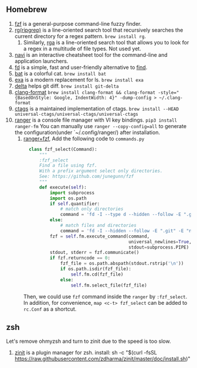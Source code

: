 ## Homebrew

1. [fzf](https://github.com/junegunn/fzf) is a general-purpose command-line fuzzy finder.
1. [rg(ripgrep)](https://github.com/BurntSushi/ripgrep) is a line-oriented search tool that recursively searches the current directory for a regex pattern. `brew install rg`.
    1. Similarly, [rga](https://github.com/phiresky/ripgrep-all) is a line-oriented search tool that allows you to look for a regex in a multitude of file types. Not used yet.
1. [navi](https://github.com/denisidoro/navi) is an interactive cheatsheet tool for the command-line and application launchers.
1. [fd](https://github.com/sharkdp/fd) is a simple, fast and user-friendly alternative to [find](https://www.gnu.org/software/findutils/).
1. [bat](https://github.com/sharkdp/bat) is a colorful cat. `brew install bat`
1. [exa](https://github.com/ogham/exa) is a modern replacement for ls. `brew install exa`
1. [delta](https://github.com/dandavison/delta) helps git diff. `brew install git-delta`
1. [clang-format](https://formulae.brew.sh/formula/clang-format) `brew install clang-format && clang-format -style="{BasedOnStyle: Google, IndentWidth: 4}" -dump-config > ~/.clang-format`
1. [ctags](https://github.com/universal-ctags/ctags) is a maintained implementation of ctags. `brew install --HEAD universal-ctags/universal-ctags/universal-ctags`
1. [ranger](https://github.com/ranger/ranger) is a console file manager with VI key bindings. `pip3 install ranger-fm`
    You can manually use `ranger --copy-config=all` to generate the configuration(under `~/.config/ranger/) after installation.
    1. [ranger+fzf](https://github.com/ranger/ranger/wiki/Custom-Commands#fzf-integration), Add the following code to `commands.py`
        ```python
          class fzf_select(Command):
              """
              :fzf_select
              Find a file using fzf.
              With a prefix argument select only directories.
              See: https://github.com/junegunn/fzf
              """
              def execute(self):
                  import subprocess
                  import os.path
                  if self.quantifier:
                      # match only directories
                      command = 'fd -I --type d --hidden --follow -E ".git" -E "node_modules" . | fzf +m'
                  else:
                      # match files and directories
                      command = 'fd -I --hidden --follow -E ".git" -E "node_modules" . | fzf +m'
                  fzf = self.fm.execute_command(command,
                                                universal_newlines=True,
                                                stdout=subprocess.PIPE)
                  stdout, stderr = fzf.communicate()
                  if fzf.returncode == 0:
                      fzf_file = os.path.abspath(stdout.rstrip('\n'))
                      if os.path.isdir(fzf_file):
                          self.fm.cd(fzf_file)
                      else:
                          self.fm.select_file(fzf_file)
        ```
        Then, we could use `fzf` command inside the `ranger` by `:fzf_select`. In addition, for convenience, `map <c-t> fzf_select` can be added to `rc.Conf` as a shortcut.

## zsh

Let's remove ohmyzsh and turn to zinit due to the speed is too slow.

1. [zinit](https://github.com/zdharma/zinit) is a plugin manager for zsh. install: sh -c "$(curl -fsSL https://raw.githubusercontent.com/zdharma/zinit/master/doc/install.sh)"
